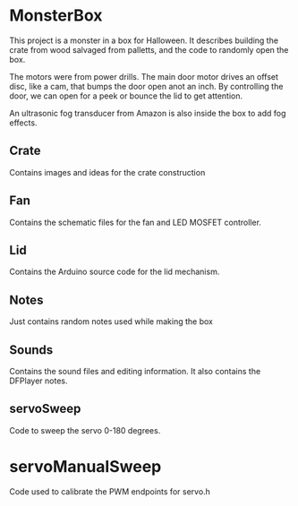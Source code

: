 # MonsterBox
This project is a monster in a box for Halloween.
It describes building the crate from wood salvaged from palletts,
and the code to randomly open the box.

The motors were from power drills.  The main door motor drives an offset disc, like a cam, that 
bumps the door open anot an inch.  By controlling the door, we can open for a peek or bounce the lid to get attention.

An ultrasonic fog transducer from Amazon is also inside the box to add fog effects.

## Crate
Contains images and ideas for the crate construction

## Fan
Contains the schematic files for the fan and LED MOSFET controller.

## Lid
Contains the Arduino source code for the lid mechanism.

## Notes
Just contains random notes used while making the box

## Sounds
Contains the sound files and editing information. It also contains the DFPlayer notes.

## servoSweep
Code to sweep the servo 0-180 degrees.

# servoManualSweep
Code used to calibrate the PWM endpoints for servo.h
